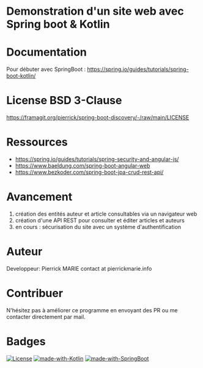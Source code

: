 Demonstration d'un site web avec Spring boot & Kotlin
========================================

# Documentation

Pour débuter avec SpringBoot : https://spring.io/guides/tutorials/spring-boot-kotlin/

# License BSD 3-Clause

https://framagit.org/pierrick/spring-boot-discovery/-/raw/main/LICENSE

# Ressources

* https://spring.io/guides/tutorials/spring-security-and-angular-js/
* https://www.baeldung.com/spring-boot-angular-web
* https://www.bezkoder.com/spring-boot-jpa-crud-rest-api/

# Avancement

1. création des entités auteur et article consultables via un navigateur web
2. création d'une API REST pour consulter et éditer articles et auteurs
3. en cours : sécurisation du site avec un système d'authentification

# Auteur

Developpeur: Pierrick MARIE contact at pierrickmarie.info

# Contribuer

N'hésitez pas à améliorer ce programme en envoyant des PR ou me contacter directement par mail.

# Badges

[![License](https://img.shields.io/badge/License-BSD%203--Clause-green.svg)](https://opensource.org/licenses/BSD-3-Clause) [![made-with-Kotlin](https://img.shields.io/badge/Made%20with-Kotlin-%23E34F26.svg)](https://kotlinlang.org/) [![made-with-SpringBoot](https://img.shields.io/badge/Made%20with-SpringBoot-blue.svg)](https://spring.io/projects/spring-boot)
